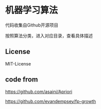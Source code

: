 机器学习算法
==========================================

代码收集自Github开源项目

按照算法分类，进入对应目录，查看具体描述

License
-------
MIT-License

code from
--------

https://github.com/asaini/Apriori

https://github.com/evandempsey/fp-growth

